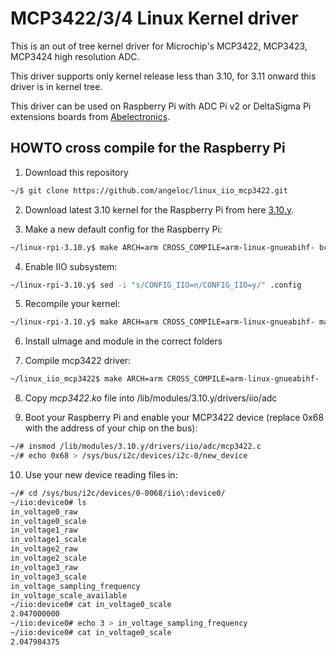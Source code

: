 # MCP3422/3/4 Linux Kernel driver

This is an out of tree kernel driver for Microchip's  MCP3422, MCP3423, MCP3424 high resolution ADC.

This driver supports only kernel release less than 3.10, for 3.11 onward this driver is in kernel tree.

This driver can be used on Raspberry Pi with ADC Pi v2 or DeltaSigma Pi extensions boards from [Abelectronics](http://www.abelectronics.co.uk).

## HOWTO cross compile for the Raspberry Pi

1. Download this repository

```bash
~/$ git clone https://github.com/angeloc/linux_iio_mcp3422.git
```

2. Download latest 3.10 kernel for the Raspberry Pi from here [3.10.y](https://github.com/raspberrypi/linux/archive/rpi-3.10.y.zip).

3. Make a new default config for the Raspberry Pi:

```bash
~/linux-rpi-3.10.y$ make ARCH=arm CROSS_COMPILE=arm-linux-gnueabihf- bcmrpi_defconfig
```

4. Enable IIO subsystem:

```bash	
~/linux-rpi-3.10.y$ sed -i "s/CONFIG_IIO=n/CONFIG_IIO=y/" .config
```

5. Recompile your kernel:

```bash
~/linux-rpi-3.10.y$ make ARCH=arm CROSS_COMPILE=arm-linux-gnueabihf- make
```

6. Install uImage and module in the correct folders

7. Compile mcp3422 driver:

```bash
~/linux_iio_mcp3422$ make ARCH=arm CROSS_COMPILE=arm-linux-gnueabihf-
```

8. Copy *mcp3422.ko* file into /lib/modules/3.10.y/drivers/iio/adc

9. Boot your Raspberry Pi and enable your MCP3422 device (replace 0x68 with the address of your chip on the bus):

```bash
~/# insmod /lib/modules/3.10.y/drivers/iio/adc/mcp3422.c
~/# echo 0x68 > /sys/bus/i2c/devices/i2c-0/new_device
```

10. Use your new device reading files in:

```bash
~/# cd /sys/bus/i2c/devices/0-0068/iio\:device0/
~/iio:device0# ls
in_voltage0_raw
in_voltage0_scale
in_voltage1_raw
in_voltage1_scale
in_voltage2_raw
in_voltage2_scale
in_voltage3_raw
in_voltage3_scale
in_voltage_sampling_frequency
in_voltage_scale_available
~/iio:device0# cat in_voltage0_scale
2.047000000
~/iio:device0# echo 3 > in_voltage_sampling_frequency
~/iio:device0# cat in_voltage0_scale
2.047984375	
```
